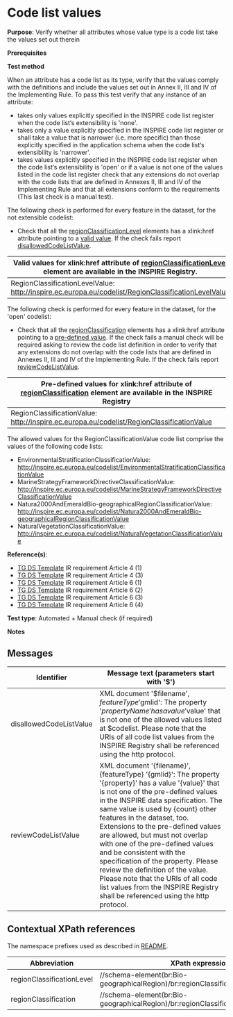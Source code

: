 # Code list values

**Purpose**: Verify whether all attributes whose value type is a code list take the values set out therein

**Prerequisites**

**Test method**

When an attribute has a code list as its type, verify that the values comply with the definitions and include the values set out in Annex II, III and IV of the Implementing Rule. To pass this test verify that any instance of an attribute:

* takes only values explicitly specified in the INSPIRE code list register when the code list‘s extensibility is 'none'.
* takes only a value explicitly specified in the INSPIRE code list register or shall take a value that is narrower (i.e. more specific) than those explicitly specified in the application schema when the code list‘s extensibility is 'narrower'.
* takes values explicitly specified in the INSPIRE code list register when the code list‘s extensibility is 'open' or if a value is not one of the values listed in the code list register check that any extensions do not overlap with the code lists that are defined in Annexes II, III and IV of the Implementing Rule and that all extensions conform to the requirements (This last check is a manual test).

The following check is performed for every feature in the dataset, for the not extensible codelist:

* Check that all the [regionClassificationLevel](#regionClassificationLevel) elements has a xlink:href attribute pointing to a [valid value](#validValue1). If the check fails report [disallowedCodeListValue](#disallowedCodeListValue).


| <a name="validValue1"></a> Valid values for xlink:href attribute of [regionClassificationLevel](#regionClassificationLevel) element are available in the INSPIRE Registry.| 
| ---- | 
| RegionClassificationLevelValue: http://inspire.ec.europa.eu/codelist/RegionClassificationLevelValue |


The following check is performed for every feature in the dataset, for the 'open' codelist:

* Check that all the [regionClassification](#regionClassification) elements has a xlink:href attribute pointing to a [pre-defined value](#preDefinedValue). If the check fails a manual check will be required asking to review the code list definition in order to verify that any extensions do not overlap with the code lists that are defined in Annexes II, III and IV of the Implementing Rule. If the check fails report [reviewCodeListValue](#reviewCodeListValue).


| <a name="preDefinedValue"></a> Pre-defined values for xlink:href attribute of [regionClassification](#regionClassification) element are available in the INSPIRE Registry| 
| ---- | 
| RegionClassificationValue: http://inspire.ec.europa.eu/codelist/RegionClassificationValue |

The allowed values for the RegionClassificationValue code list comprise the values of the following code lists:
* EnvironmentalStratificationClassificationValue: http://inspire.ec.europa.eu/codelist/EnvironmentalStratificationClassificationValue
* MarineStrategyFrameworkDirectiveClassificationValue: http://inspire.ec.europa.eu/codelist/MarineStrategyFrameworkDirectiveClassificationValue
* Natura2000AndEmeraldBio-geographicalRegionClassificationValue: http://inspire.ec.europa.eu/codelist/Natura2000AndEmeraldBio-geographicalRegionClassificationValue
* NaturalVegetationClassificationValue: http://inspire.ec.europa.eu/codelist/NaturalVegetationClassificationValue


**Reference(s)**: 

* [TG DS Template](./README.md#ref_TG_DS_tmpl) IR requirement Article 4 (1)
* [TG DS Template](./README.md#ref_TG_DS_tmpl) IR requirement Article 4 (3)
* [TG DS Template](./README.md#ref_TG_DS_tmpl) IR requirement Article 6 (1)
* [TG DS Template](./README.md#ref_TG_DS_tmpl) IR requirement Article 6 (2)
* [TG DS Template](./README.md#ref_TG_DS_tmpl) IR requirement Article 6 (3)
* [TG DS Template](./README.md#ref_TG_DS_tmpl) IR requirement Article 6 (4)

**Test type**: Automated + Manual check (if required)

**Notes**

## Messages

Identifier  |  Message text (parameters start with '$')
---------------------------------------------------------- | -------------------------------------------------------------------------
disallowedCodeListValue <a name="disallowedCodeListValue"/> | XML document '$filename', $featureType '$gmlid': The property '$propertyName' has a value '$value' that is not one of the allowed values listed at $codelist. Please note that the URIs of all code list values from the INSPIRE Registry shall be referenced using the http protocol.
reviewCodeListValue <a name="reviewCodeListValue"/> | XML document '{filename}', {featureType} '{gmlid}': The property '{property}' has a value '{value}' that is not one of the pre-defined values in the INSPIRE data specification. The same value is used by {count} other features in the dataset, too. Extensions to the pre-defined values are allowed, but must not overlap with one of the pre-defined values and be consistent with the specification of the property. Please review the definition of the value. Please note that the URIs of all code list values from the INSPIRE Registry shall be referenced using the http protocol. 

## Contextual XPath references

The namespace prefixes used as described in [README](./README.md#namespaces).

Abbreviation                                               |  XPath expression				|Multiplicity       |Voidable
---------------------------------------------------------- | -------------------------------|-------------------|---------
regionClassificationLevel <a name="regionClassificationLevel"></a> | //schema-element(br:Bio-geographicalRegion)/br:regionClassificationLevel/@xlink:href | 1 | Yes
regionClassification <a name="regionClassification"></a> | //schema-element(br:Bio-geographicalRegion)/br:regionClassification/@xlink:href | 1 | No